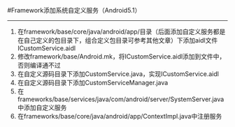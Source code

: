 #Framework添加系统自定义服务（Android5.1）  
***  

1. 在framework/base/core/java/android/app/目录（后面添加自定义服务都是在自己定义的包目录下，组合定义包目录可参考其他文章）下添加aidl文件ICustomService.aidl  
2. 修改framework/base/Android.mk，将ICustomService.aidl添加到文件中，否则编译通不过
3. 在自定义源码目录下添加CustomService.java，实现ICustomService.aidl
4. 在自定义源码目录下添加CustomServiceManager.java
5. 在frameworks/base/services/java/com/android/server/SystemServer.java中添加自定义服务
6. 在frameworks/base/core/java/android/app/ContextImpl.java中注册服务